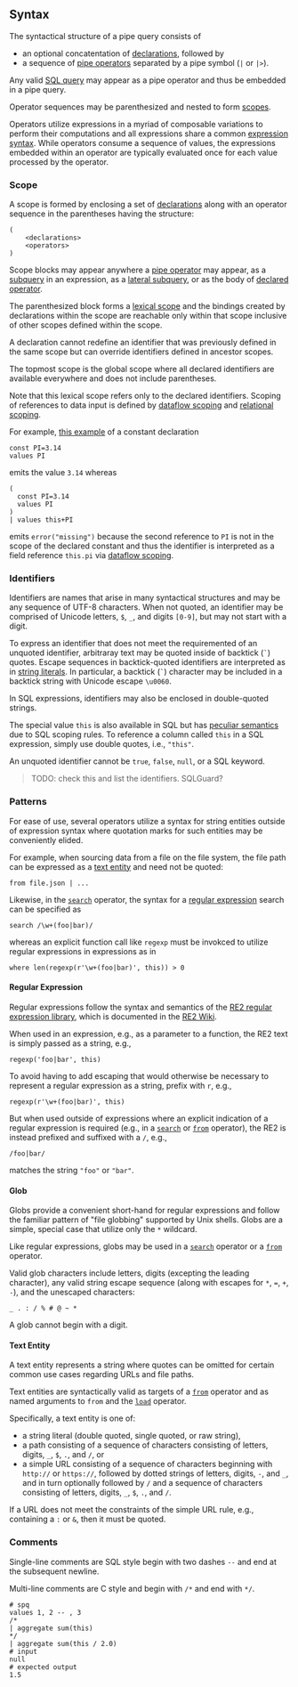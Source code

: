 ## Syntax

The syntactical structure of a pipe query consists of
* an optional concatentation of [declarations](declarations/intro.md), 
  followed by
* a sequence of [pipe operators](operators/intro.md)
  separated by a pipe symbol (`|` or `|>`).

Any valid [SQL query](sql/intro.md) may appear as a pipe operator and thus
be embedded in a pipe query.

Operator sequences may be parenthesized and nested to form [scopes](#scope).

Operators utilize expressions in a myriad of composable variations to
perform their computations and all expressions
share a common [expression syntax](expressions/intro.md).
While operators consume a sequence of values, the expressions embedded
within an operator are typically evaluated once for each value processed
by the operator.

### Scope

A scope is formed by enclosing a set of [declarations](declarations/intro.md)
along with an operator sequence in the parentheses having the structure:
```
(
    <declarations>
    <operators>
)
```
Scope blocks may appear anywhere a [pipe operator](operators/intro.md) may appear,
as a [subquery](expressions/subqueries.md) in an expression,
as a [lateral subquery](expressions/subqueries.md#lateral-subqueries), or
as the body of [declared operator](declarations/operators.md).

The parenthesized block forms a
[lexical scope](https://en.wikipedia.org/wiki/Scope_(computer_science)#Lexical_scope)
and the bindings created by declarations
within the scope are reachable only within that scope inclusive
of other scopes defined within the scope.

A declaration cannot redefine an identifier that was previously defined in the same
scope but can override identifiers defined in ancestor scopes.

The topmost scope is the global scope where all declared identifiers
are available everywhere and does not include parentheses.

Note that this lexical scope refers only to the declared identifiers.  Scoping
of references to data input is defined by
[dataflow scoping](intro.md#dataflow-scoping) and
[relational scoping](intro.md#relational-scoping).

For example, [this example](declarations/constants.md#examples) of a constant declaration
```
const PI=3.14
values PI
```
emits the value `3.14` whereas
```
( 
  const PI=3.14
  values PI
)
| values this+PI
```
emits `error("missing")` because the second reference to `PI` is not
in the scope of the declared constant and thus the identifier is interpreted
as a field reference `this.pi` via [dataflow scoping](intro.md#dataflow-scoping).

### Identifiers

Identifiers are names that arise in many syntactical structures and
may be any sequence of UTF-8 characters.  When not quoted,
an identifier may be comprised of Unicode letters, `$`, `_`,
and digits `[0-9]`, but may not start with a digit.

To express an identifier that does not meet the requiremented of an
unquoted identifier, arbitraray text may be quoted inside of backtick (`` ` ``)
quotes.
Escape sequences in backtick-quoted identifiers are interpreted as in
[string literals](../types/string.md).  In particular, a backtick (`` ` ``)
character may be included in a backtick string with Unicode escape `\u0060`.

In SQL expressions, identifiers may also be enclosed in double-quoted strings.

The special value `this` is also available in SQL but has
[peculiar semantics](sql/intro.md#accessing-this)
due to SQL scoping rules.  To reference a column called `this`
in a SQL expression, simply use double quotes, i.e., `"this"`.

An unquoted identifier cannot be `true`, `false`, `null`, or a SQL keyword.

> TODO: check this and list the identifiers. SQLGuard?

### Patterns

For ease of use, several operators utilize a syntax for string entities
outside of expression syntax where quotation marks for such entities
may be conveniently elided.

For example, when sourcing data from a file on the file system, the file
path can be expressed as a [text entity](#text-entity) and need not be quoted:
```
from file.json | ...
```

Likewise, in the [`search`](operators/search.md) operator, the syntax for a
[regular expression](#regular-expression) search can be specified as
```
search /\w+(foo|bar)/
```
whereas an explicit function call like `regexp` must be invokced to utilize
regular expressions in expressions as in
```
where len(regexp(r'\w+(foo|bar)', this)) > 0
```

#### Regular Expression

Regular expressions follow the syntax and semantics of the
[RE2 regular expression library](https://github.com/google/re2),
which is documented in the
[RE2 Wiki](https://github.com/google/re2/wiki/Syntax).

When used in an expression, e.g., as a parameter to a function, the
RE2 text is simply passed as a string, e.g.,
```
regexp('foo|bar', this)
```

To avoid having to add escaping that would otherwise be necessary to
represent a regular expression as a string, prefix with `r`, e.g.,
```
regexp(r'\w+(foo|bar)', this)
```

But when used outside of expressions where an explicit indication of
a regular expression is required (e.g., in a
[`search`](operators/search.md) or
[`from`](operators/from.md#database-operation) operator), the RE2 is instead
prefixed and suffixed with a `/`, e.g.,
```
/foo|bar/
```
matches the string `"foo"` or `"bar"`.

#### Glob

Globs provide a convenient short-hand for regular expressions and follow
the familiar pattern of "file globbing" supported by Unix shells.
Globs are a simple, special case that utilize only the `*` wildcard.

Like regular expressions, globs may be used in
a [`search`](operators/search.md) operator or a
[`from`](operators/from.md) operator.

Valid glob characters include letters, digits (excepting the leading character),
any valid string escape sequence
(along with escapes for `*`, `=`, `+`, `-`), and the unescaped characters:
```
_ . : / % # @ ~ *
```
A glob cannot begin with a digit.

#### Text Entity

A text entity represents a string where quotes can be omitted for
certain common use cases regarding URLs and file paths.

Text entities are syntactically valid as targets of a
[`from`](operators/from.md) operator and as named arguments
to `from` and the
[`load`](operators/load.md) operator.

Specifically, a text entity is one of:
* a string literal (double quoted, single quoted, or raw string),
* a path consisting of a sequence of characters consisting of letters, digits, `_`,  `$`,  `.`, and `/`, or
* a simple URL consisting of a sequence of characters beginning with `http://` or `https://`,  followed by dotted strings of letters, digits, `-`, and `_`, and in turn optionally followed by `/` and a sequence of characters consisting of letters, digits, `_`, `$`, `.`, and `/`.

If a URL does not meet the constraints of the simple URL rule,
e.g., containing a `:` or `&`, then it must be quoted.

### Comments

Single-line comments are SQL style begin with two dashes `--` and end at the
subsequent newline.

Multi-line comments are C style and begin with `/*` and end with `*/`.

```mdtest-spq
# spq
values 1, 2 -- , 3
/*
| aggregate sum(this)
*/
| aggregate sum(this / 2.0)
# input
null
# expected output
1.5
```
